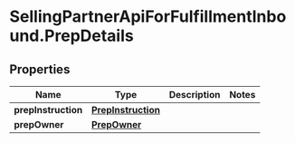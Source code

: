# SellingPartnerApiForFulfillmentInbound.PrepDetails

## Properties
Name | Type | Description | Notes
------------ | ------------- | ------------- | -------------
**prepInstruction** | [**PrepInstruction**](PrepInstruction.md) |  | 
**prepOwner** | [**PrepOwner**](PrepOwner.md) |  | 


